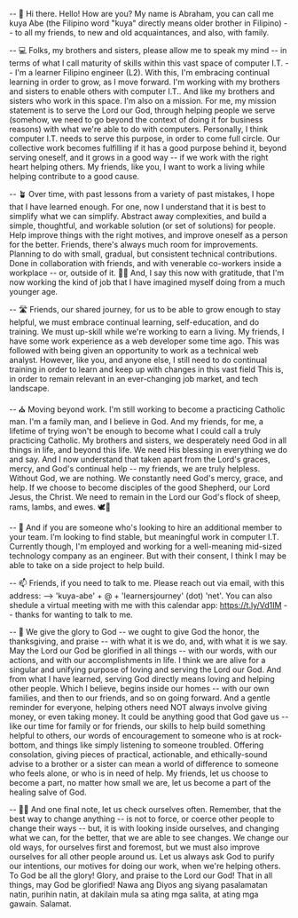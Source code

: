 -- 👋 Hi there. Hello! How are you? My name is Abraham, you can call me kuya Abe (the Filipino word "kuya" directly means older brother in Filipino) -- to all my friends, to new and old acquaintances, and also, with family.

-- 💻 Folks, my brothers and sisters, please allow me to speak my mind -- in terms of what I call maturity of skills within this vast space of computer I.T. -- I'm a learner Filipino engineer (L2). With this, I'm embracing continual learning in order to grow, as I move forward. I'm working with my brothers and sisters to enable others with computer I.T.. And like my brothers and sisters who work in this space. I'm also on a mission. For me, my mission statement is to serve the Lord our God, through helping people we serve (somehow, we need to go beyond the context of doing it for business reasons) with what we're able to do with computers. Personally, I think computer I.T. needs to serve this purpose, in order to come full circle. Our collective work becomes fulfilling if it has a good purpose behind it, beyond serving oneself, and it grows in a good way -- if we work with the right heart helping others. My friends, like you, I want to work a living while helping contribute to a good cause.

-- 🪴 Over time, with past lessons from a variety of past mistakes, I hope that I have learned enough. For one, now I understand that it is best to simplify what we can simplify. Abstract away complexities, and build a simple, thoughtful, and workable solution (or set of solutions) for people. Help improve things with the right motives, and improve oneself as a person for the better. Friends, there's always much room for improvements. Planning to do with small, gradual, but consistent technical contributions. Done in collaboration with friends, and with venerable co-workers inside a workplace -- or, outside of it. 👷‍♂️ And, I say this now with gratitude, that I'm now working the kind of job that I have imagined myself doing from a much younger age.

-- 🛣️ Friends, our shared journey, for us to be able to grow enough to stay helpful, we must embrace continual learning, self-education, and do training. We must up-skill while we're working to earn a living. My friends, I have some work experience as a web developer some time ago. This was followed with being given an opportunity to work as a technical web analyst. However, like you, and anyone else, I still need to do continual training in order to learn and keep up with changes in this vast field This is, in order to remain relevant in an ever-changing job market, and tech landscape.

-- ⛪ Moving beyond work. I'm still working to become a practicing Catholic man. I'm a family man, and I believe in God. And my friends, for me, a lifetime of trying won't be enough to become what I could call a truly practicing Catholic. My brothers and sisters, we desperately need God in all things in life, and beyond this life. We need His blessing in everything we do and say. And I now understand that taken apart from the Lord's graces, mercy, and God's continual help -- my friends, we are truly helpless. Without God, we are nothing. We constantly need God's mercy, grace, and help. If we choose to become disciples of the good Shepherd, our Lord Jesus, the Christ. We need to remain in the Lord our God's flock of sheep, rams, lambs, and ewes. 🕊🐑

-- 💞️ And if you are someone who's looking to hire an additional member to your team. I’m looking to find stable, but meaningful work in computer I.T. Currently though, I'm employed and working for a well-meaning mid-sized technology company as an engineer. But with their consent, I think I may be able to take on a side project to help build.

-- 📫 Friends, if you need to talk to me. Please reach out via email, with this address: --> 'kuya-abe' + @ + 'learnersjourney' (dot) 'net'. You can also shedule a virtual meeting with me with this calendar app: https://t.ly/Vd1IM -- thanks for wanting to talk to me.

-- 🌅 We give the glory to God -- we ought to give God the honor, the thanksgiving, and praise -- with what it is we do, and, with what it is we say. May the Lord our God be glorified in all things -- with our words, with our actions, and with our accomplishments in life. I think we are alive for a singular and unifying purpose of loving and serving the Lord our God. And from what I have learned, serving God directly means loving and helping other people. Which I believe, begins inside our homes -- with our own families, and then to our friends, and so on going forward. And a gentle reminder for everyone, helping others need NOT always involve giving money, or even taking money. It could be anything good that God gave us -- like our time for family or for friends, our skills to help build something helpful to others, our words of encouragement to someone who is at rock-bottom, and things like simply listening to someone troubled. Offering consolation, giving pieces of practical, actionable, and ethically-sound advise to a brother or a sister can mean a world of difference to someone who feels alone, or who is in need of help. My friends, let us choose to become a part, no matter how small we are, let us become a part of the healing salve of God.

-- 🤲🏼 And one final note, let us check ourselves often. Remember, that the best way to change anything -- is not to force, or coerce other people to change their ways -- but, it is with looking inside ourselves, and changing what we can, for the better, that we are able to see changes. We change our old ways, for ourselves first and foremost, but we must also improve ourselves for all other people around us. Let us always ask God to purify our intentions, our motives for doing our work, when we're helping others. To God be all the glory! Glory, and praise to the Lord our God! That in all things, may God be glorified! Nawa ang Diyos ang siyang pasalamatan natin, purihin natin, at dakilain mula sa ating mga salita, at ating mga gawain. Salamat.

<!---
abormate/abormate is a ✨ special ✨ repository because its `README.md` (this file) appears on your GitHub profile.
You can click the Preview link to take a look at your changes.
--->
